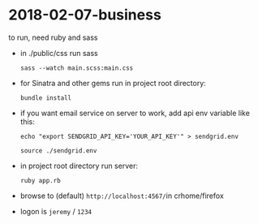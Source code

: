 # 2018-02-07-business

to run, need ruby and sass
  
* in ./public/css run sass

  `sass --watch main.scss:main.css`
  
* for Sinatra and other gems run in project root directory:

  `bundle install`

* if you want email service on server to work, add api env variable like this:

  `echo "export SENDGRID_API_KEY='YOUR_API_KEY'" > sendgrid.env`
  
  `source ./sendgrid.env`

* in project root directory run server:
  
  `ruby app.rb`
  
* browse to (default) `http://localhost:4567/`in crhome/firefox
 
* logon is `jeremy` / `1234`
